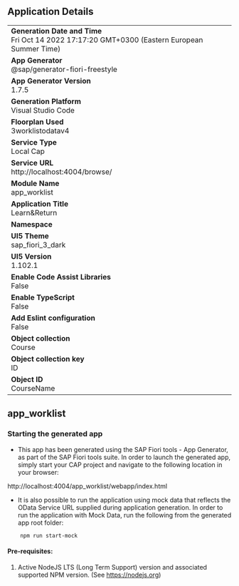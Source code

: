 ## Application Details
|               |
| ------------- |
|**Generation Date and Time**<br>Fri Oct 14 2022 17:17:20 GMT+0300 (Eastern European Summer Time)|
|**App Generator**<br>@sap/generator-fiori-freestyle|
|**App Generator Version**<br>1.7.5|
|**Generation Platform**<br>Visual Studio Code|
|**Floorplan Used**<br>3worklistodatav4|
|**Service Type**<br>Local Cap|
|**Service URL**<br>http://localhost:4004/browse/
|**Module Name**<br>app_worklist|
|**Application Title**<br>Learn&amp;Return|
|**Namespace**<br>|
|**UI5 Theme**<br>sap_fiori_3_dark|
|**UI5 Version**<br>1.102.1|
|**Enable Code Assist Libraries**<br>False|
|**Enable TypeScript**<br>False|
|**Add Eslint configuration**<br>False|
|**Object collection**<br>Course|
|**Object collection key**<br>ID|
|**Object ID**<br>CourseName|

## app_worklist



### Starting the generated app

-   This app has been generated using the SAP Fiori tools - App Generator, as part of the SAP Fiori tools suite.  In order to launch the generated app, simply start your CAP project and navigate to the following location in your browser:

http://localhost:4004/app_worklist/webapp/index.html

- It is also possible to run the application using mock data that reflects the OData Service URL supplied during application generation.  In order to run the application with Mock Data, run the following from the generated app root folder:

```
    npm run start-mock
```

#### Pre-requisites:

1. Active NodeJS LTS (Long Term Support) version and associated supported NPM version.  (See https://nodejs.org)


